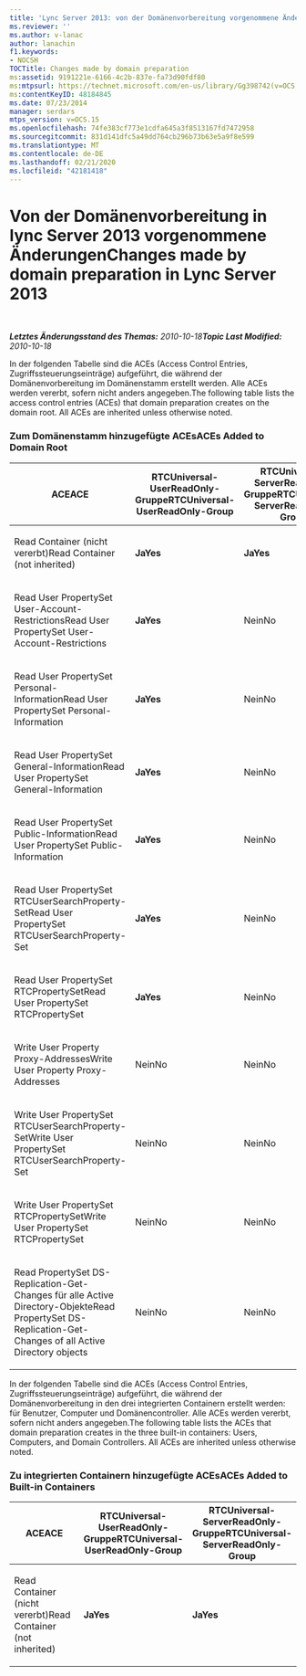 ```yaml
---
title: 'Lync Server 2013: von der Domänenvorbereitung vorgenommene Änderungen'
ms.reviewer: ''
ms.author: v-lanac
author: lanachin
f1.keywords:
- NOCSH
TOCTitle: Changes made by domain preparation
ms:assetid: 9191221e-6166-4c2b-837e-fa73d90fdf80
ms:mtpsurl: https://technet.microsoft.com/en-us/library/Gg398742(v=OCS.15)
ms:contentKeyID: 48184845
ms.date: 07/23/2014
manager: serdars
mtps_version: v=OCS.15
ms.openlocfilehash: 74fe383cf773e1cdfa645a3f8513167fd7472958
ms.sourcegitcommit: 831d141dfc5a49dd764cb296b73b63e5a9f8e599
ms.translationtype: MT
ms.contentlocale: de-DE
ms.lasthandoff: 02/21/2020
ms.locfileid: "42181418"
---
```

<div data-xmlns="http://www.w3.org/1999/xhtml">

<div class="topic" data-xmlns="http://www.w3.org/1999/xhtml" data-msxsl="urn:schemas-microsoft-com:xslt" data-cs="https://msdn.microsoft.com/">

<div data-asp="https://msdn2.microsoft.com/asp">

# <a name="changes-made-by-domain-preparation-in-lync-server-2013"></a><span data-ttu-id="2f1d7-102">Von der Domänenvorbereitung in lync Server 2013 vorgenommene Änderungen</span><span class="sxs-lookup"><span data-stu-id="2f1d7-102">Changes made by domain preparation in Lync Server 2013</span></span>

</div>

<div id="mainSection">

<div id="mainBody">

<span> </span>

<span data-ttu-id="2f1d7-103">_**Letztes Änderungsstand des Themas:** 2010-10-18_</span><span class="sxs-lookup"><span data-stu-id="2f1d7-103">_**Topic Last Modified:** 2010-10-18_</span></span>

<span data-ttu-id="2f1d7-p101">In der folgenden Tabelle sind die ACEs (Access Control Entries, Zugriffssteuerungseinträge) aufgeführt, die während der Domänenvorbereitung im Domänenstamm erstellt werden. Alle ACEs werden vererbt, sofern nicht anders angegeben.</span><span class="sxs-lookup"><span data-stu-id="2f1d7-p101">The following table lists the access control entries (ACEs) that domain preparation creates on the domain root. All ACEs are inherited unless otherwise noted.</span></span>

<div id="sectionSection0" class="section">

### <a name="aces-added-to-domain-root"></a><span data-ttu-id="2f1d7-106">Zum Domänenstamm hinzugefügte ACEs</span><span class="sxs-lookup"><span data-stu-id="2f1d7-106">ACEs Added to Domain Root</span></span>

<table style="width:100%;">
<colgroup>
<col style="width: 16%" />
<col style="width: 16%" />
<col style="width: 16%" />
<col style="width: 16%" />
<col style="width: 16%" />
<col style="width: 16%" />
</colgroup>
<thead>
<tr class="header">
<th><span data-ttu-id="2f1d7-107">ACE</span><span class="sxs-lookup"><span data-stu-id="2f1d7-107">ACE</span></span></th>
<th><span data-ttu-id="2f1d7-108">RTCUniversal-UserReadOnly-Gruppe</span><span class="sxs-lookup"><span data-stu-id="2f1d7-108">RTCUniversal-UserReadOnly-Group</span></span></th>
<th><span data-ttu-id="2f1d7-109">RTCUniversal-ServerReadOnly-Gruppe</span><span class="sxs-lookup"><span data-stu-id="2f1d7-109">RTCUniversal-ServerReadOnly-Group</span></span></th>
<th><span data-ttu-id="2f1d7-110">RTCUniversal-UserAdmins</span><span class="sxs-lookup"><span data-stu-id="2f1d7-110">RTCUniversal-UserAdmins</span></span></th>
<th><span data-ttu-id="2f1d7-111">RTCHSUniversal-Dienste</span><span class="sxs-lookup"><span data-stu-id="2f1d7-111">RTCHSUniversal-Services</span></span></th>
<th><span data-ttu-id="2f1d7-112">Authentifizierte Benutzer</span><span class="sxs-lookup"><span data-stu-id="2f1d7-112">Authenticated-Users</span></span></th>
</tr>
</thead>
<tbody>
<tr class="odd">
<td><p><span data-ttu-id="2f1d7-113">Read Container (nicht vererbt)</span><span class="sxs-lookup"><span data-stu-id="2f1d7-113">Read Container (not inherited)</span></span></p></td>
<td><p><span data-ttu-id="2f1d7-114"><strong>Ja</strong></span><span class="sxs-lookup"><span data-stu-id="2f1d7-114"><strong>Yes</strong></span></span></p></td>
<td><p><span data-ttu-id="2f1d7-115"><strong>Ja</strong></span><span class="sxs-lookup"><span data-stu-id="2f1d7-115"><strong>Yes</strong></span></span></p></td>
<td><p><span data-ttu-id="2f1d7-116">Nein</span><span class="sxs-lookup"><span data-stu-id="2f1d7-116">No</span></span></p></td>
<td><p><span data-ttu-id="2f1d7-117">Nein</span><span class="sxs-lookup"><span data-stu-id="2f1d7-117">No</span></span></p></td>
<td><p><span data-ttu-id="2f1d7-118">Nein</span><span class="sxs-lookup"><span data-stu-id="2f1d7-118">No</span></span></p></td>
</tr>
<tr class="even">
<td><p><span data-ttu-id="2f1d7-119">Read User PropertySet User-Account-Restrictions</span><span class="sxs-lookup"><span data-stu-id="2f1d7-119">Read User PropertySet User-Account-Restrictions</span></span></p></td>
<td><p><span data-ttu-id="2f1d7-120"><strong>Ja</strong></span><span class="sxs-lookup"><span data-stu-id="2f1d7-120"><strong>Yes</strong></span></span></p></td>
<td><p><span data-ttu-id="2f1d7-121">Nein</span><span class="sxs-lookup"><span data-stu-id="2f1d7-121">No</span></span></p></td>
<td><p><span data-ttu-id="2f1d7-122">Nein</span><span class="sxs-lookup"><span data-stu-id="2f1d7-122">No</span></span></p></td>
<td><p><span data-ttu-id="2f1d7-123">Nein</span><span class="sxs-lookup"><span data-stu-id="2f1d7-123">No</span></span></p></td>
<td><p><span data-ttu-id="2f1d7-124">Nein</span><span class="sxs-lookup"><span data-stu-id="2f1d7-124">No</span></span></p></td>
</tr>
<tr class="odd">
<td><p><span data-ttu-id="2f1d7-125">Read User PropertySet Personal-Information</span><span class="sxs-lookup"><span data-stu-id="2f1d7-125">Read User PropertySet Personal-Information</span></span></p></td>
<td><p><span data-ttu-id="2f1d7-126"><strong>Ja</strong></span><span class="sxs-lookup"><span data-stu-id="2f1d7-126"><strong>Yes</strong></span></span></p></td>
<td><p><span data-ttu-id="2f1d7-127">Nein</span><span class="sxs-lookup"><span data-stu-id="2f1d7-127">No</span></span></p></td>
<td><p><span data-ttu-id="2f1d7-128">Nein</span><span class="sxs-lookup"><span data-stu-id="2f1d7-128">No</span></span></p></td>
<td><p><span data-ttu-id="2f1d7-129">Nein</span><span class="sxs-lookup"><span data-stu-id="2f1d7-129">No</span></span></p></td>
<td><p><span data-ttu-id="2f1d7-130">Nein</span><span class="sxs-lookup"><span data-stu-id="2f1d7-130">No</span></span></p></td>
</tr>
<tr class="even">
<td><p><span data-ttu-id="2f1d7-131">Read User PropertySet General-Information</span><span class="sxs-lookup"><span data-stu-id="2f1d7-131">Read User PropertySet General-Information</span></span></p></td>
<td><p><span data-ttu-id="2f1d7-132"><strong>Ja</strong></span><span class="sxs-lookup"><span data-stu-id="2f1d7-132"><strong>Yes</strong></span></span></p></td>
<td><p><span data-ttu-id="2f1d7-133">Nein</span><span class="sxs-lookup"><span data-stu-id="2f1d7-133">No</span></span></p></td>
<td><p><span data-ttu-id="2f1d7-134">Nein</span><span class="sxs-lookup"><span data-stu-id="2f1d7-134">No</span></span></p></td>
<td><p><span data-ttu-id="2f1d7-135">Nein</span><span class="sxs-lookup"><span data-stu-id="2f1d7-135">No</span></span></p></td>
<td><p><span data-ttu-id="2f1d7-136">Nein</span><span class="sxs-lookup"><span data-stu-id="2f1d7-136">No</span></span></p></td>
</tr>
<tr class="odd">
<td><p><span data-ttu-id="2f1d7-137">Read User PropertySet Public-Information</span><span class="sxs-lookup"><span data-stu-id="2f1d7-137">Read User PropertySet Public-Information</span></span></p></td>
<td><p><span data-ttu-id="2f1d7-138"><strong>Ja</strong></span><span class="sxs-lookup"><span data-stu-id="2f1d7-138"><strong>Yes</strong></span></span></p></td>
<td><p><span data-ttu-id="2f1d7-139">Nein</span><span class="sxs-lookup"><span data-stu-id="2f1d7-139">No</span></span></p></td>
<td><p><span data-ttu-id="2f1d7-140">Nein</span><span class="sxs-lookup"><span data-stu-id="2f1d7-140">No</span></span></p></td>
<td><p><span data-ttu-id="2f1d7-141">Nein</span><span class="sxs-lookup"><span data-stu-id="2f1d7-141">No</span></span></p></td>
<td><p><span data-ttu-id="2f1d7-142">Nein</span><span class="sxs-lookup"><span data-stu-id="2f1d7-142">No</span></span></p></td>
</tr>
<tr class="even">
<td><p><span data-ttu-id="2f1d7-143">Read User PropertySet RTCUserSearchProperty-Set</span><span class="sxs-lookup"><span data-stu-id="2f1d7-143">Read User PropertySet RTCUserSearchProperty-Set</span></span></p></td>
<td><p><span data-ttu-id="2f1d7-144"><strong>Ja</strong></span><span class="sxs-lookup"><span data-stu-id="2f1d7-144"><strong>Yes</strong></span></span></p></td>
<td><p><span data-ttu-id="2f1d7-145">Nein</span><span class="sxs-lookup"><span data-stu-id="2f1d7-145">No</span></span></p></td>
<td><p><span data-ttu-id="2f1d7-146">Nein</span><span class="sxs-lookup"><span data-stu-id="2f1d7-146">No</span></span></p></td>
<td><p><span data-ttu-id="2f1d7-147">Nein</span><span class="sxs-lookup"><span data-stu-id="2f1d7-147">No</span></span></p></td>
<td><p><span data-ttu-id="2f1d7-148"><strong>Ja</strong></span><span class="sxs-lookup"><span data-stu-id="2f1d7-148"><strong>Yes</strong></span></span></p></td>
</tr>
<tr class="odd">
<td><p><span data-ttu-id="2f1d7-149">Read User PropertySet RTCPropertySet</span><span class="sxs-lookup"><span data-stu-id="2f1d7-149">Read User PropertySet RTCPropertySet</span></span></p></td>
<td><p><span data-ttu-id="2f1d7-150"><strong>Ja</strong></span><span class="sxs-lookup"><span data-stu-id="2f1d7-150"><strong>Yes</strong></span></span></p></td>
<td><p><span data-ttu-id="2f1d7-151">Nein</span><span class="sxs-lookup"><span data-stu-id="2f1d7-151">No</span></span></p></td>
<td><p><span data-ttu-id="2f1d7-152">Nein</span><span class="sxs-lookup"><span data-stu-id="2f1d7-152">No</span></span></p></td>
<td><p><span data-ttu-id="2f1d7-153">Nein</span><span class="sxs-lookup"><span data-stu-id="2f1d7-153">No</span></span></p></td>
<td><p><span data-ttu-id="2f1d7-154">Nein</span><span class="sxs-lookup"><span data-stu-id="2f1d7-154">No</span></span></p></td>
</tr>
<tr class="even">
<td><p><span data-ttu-id="2f1d7-155">Write User Property Proxy-Addresses</span><span class="sxs-lookup"><span data-stu-id="2f1d7-155">Write User Property Proxy-Addresses</span></span></p></td>
<td><p><span data-ttu-id="2f1d7-156">Nein</span><span class="sxs-lookup"><span data-stu-id="2f1d7-156">No</span></span></p></td>
<td><p><span data-ttu-id="2f1d7-157">Nein</span><span class="sxs-lookup"><span data-stu-id="2f1d7-157">No</span></span></p></td>
<td><p><span data-ttu-id="2f1d7-158"><strong>Ja</strong></span><span class="sxs-lookup"><span data-stu-id="2f1d7-158"><strong>Yes</strong></span></span></p></td>
<td><p><span data-ttu-id="2f1d7-159">Nein</span><span class="sxs-lookup"><span data-stu-id="2f1d7-159">No</span></span></p></td>
<td><p><span data-ttu-id="2f1d7-160">Nein</span><span class="sxs-lookup"><span data-stu-id="2f1d7-160">No</span></span></p></td>
</tr>
<tr class="odd">
<td><p><span data-ttu-id="2f1d7-161">Write User PropertySet RTCUserSearchProperty-Set</span><span class="sxs-lookup"><span data-stu-id="2f1d7-161">Write User PropertySet RTCUserSearchProperty-Set</span></span></p></td>
<td><p><span data-ttu-id="2f1d7-162">Nein</span><span class="sxs-lookup"><span data-stu-id="2f1d7-162">No</span></span></p></td>
<td><p><span data-ttu-id="2f1d7-163">Nein</span><span class="sxs-lookup"><span data-stu-id="2f1d7-163">No</span></span></p></td>
<td><p><span data-ttu-id="2f1d7-164"><strong>Ja</strong></span><span class="sxs-lookup"><span data-stu-id="2f1d7-164"><strong>Yes</strong></span></span></p></td>
<td><p><span data-ttu-id="2f1d7-165">Nein</span><span class="sxs-lookup"><span data-stu-id="2f1d7-165">No</span></span></p></td>
<td><p><span data-ttu-id="2f1d7-166">Nein</span><span class="sxs-lookup"><span data-stu-id="2f1d7-166">No</span></span></p></td>
</tr>
<tr class="even">
<td><p><span data-ttu-id="2f1d7-167">Write User PropertySet RTCPropertySet</span><span class="sxs-lookup"><span data-stu-id="2f1d7-167">Write User PropertySet RTCPropertySet</span></span></p></td>
<td><p><span data-ttu-id="2f1d7-168">Nein</span><span class="sxs-lookup"><span data-stu-id="2f1d7-168">No</span></span></p></td>
<td><p><span data-ttu-id="2f1d7-169">Nein</span><span class="sxs-lookup"><span data-stu-id="2f1d7-169">No</span></span></p></td>
<td><p><span data-ttu-id="2f1d7-170"><strong>Ja</strong></span><span class="sxs-lookup"><span data-stu-id="2f1d7-170"><strong>Yes</strong></span></span></p></td>
<td><p><span data-ttu-id="2f1d7-171">Nein</span><span class="sxs-lookup"><span data-stu-id="2f1d7-171">No</span></span></p></td>
<td><p><span data-ttu-id="2f1d7-172">Nein</span><span class="sxs-lookup"><span data-stu-id="2f1d7-172">No</span></span></p></td>
</tr>
<tr class="odd">
<td><p><span data-ttu-id="2f1d7-173">Read PropertySet DS-Replication-Get-Changes für alle Active Directory-Objekte</span><span class="sxs-lookup"><span data-stu-id="2f1d7-173">Read PropertySet DS-Replication-Get-Changes of all Active Directory objects</span></span></p></td>
<td><p><span data-ttu-id="2f1d7-174">Nein</span><span class="sxs-lookup"><span data-stu-id="2f1d7-174">No</span></span></p></td>
<td><p><span data-ttu-id="2f1d7-175">Nein</span><span class="sxs-lookup"><span data-stu-id="2f1d7-175">No</span></span></p></td>
<td><p><span data-ttu-id="2f1d7-176">Nein</span><span class="sxs-lookup"><span data-stu-id="2f1d7-176">No</span></span></p></td>
<td><p><span data-ttu-id="2f1d7-177"><strong>Ja</strong></span><span class="sxs-lookup"><span data-stu-id="2f1d7-177"><strong>Yes</strong></span></span></p></td>
<td><p><span data-ttu-id="2f1d7-178">Nein</span><span class="sxs-lookup"><span data-stu-id="2f1d7-178">No</span></span></p></td>
</tr>
</tbody>
</table>


<span data-ttu-id="2f1d7-p102">In der folgenden Tabelle sind die ACEs (Access Control Entries, Zugriffssteuerungseinträge) aufgeführt, die während der Domänenvorbereitung in den drei integrierten Containern erstellt werden: für Benutzer, Computer und Domänencontroller. Alle ACEs werden vererbt, sofern nicht anders angegeben.</span><span class="sxs-lookup"><span data-stu-id="2f1d7-p102">The following table lists the ACEs that domain preparation creates in the three built-in containers: Users, Computers, and Domain Controllers. All ACEs are inherited unless otherwise noted.</span></span>

### <a name="aces-added-to-built-in-containers"></a><span data-ttu-id="2f1d7-181">Zu integrierten Containern hinzugefügte ACEs</span><span class="sxs-lookup"><span data-stu-id="2f1d7-181">ACEs Added to Built-in Containers</span></span>

<table>
<colgroup>
<col style="width: 33%" />
<col style="width: 33%" />
<col style="width: 33%" />
</colgroup>
<thead>
<tr class="header">
<th><span data-ttu-id="2f1d7-182">ACE</span><span class="sxs-lookup"><span data-stu-id="2f1d7-182">ACE</span></span></th>
<th><span data-ttu-id="2f1d7-183">RTCUniversal-UserReadOnly-Gruppe</span><span class="sxs-lookup"><span data-stu-id="2f1d7-183">RTCUniversal-UserReadOnly-Group</span></span></th>
<th><span data-ttu-id="2f1d7-184">RTCUniversal-ServerReadOnly-Gruppe</span><span class="sxs-lookup"><span data-stu-id="2f1d7-184">RTCUniversal-ServerReadOnly-Group</span></span></th>
</tr>
</thead>
<tbody>
<tr class="odd">
<td><p><span data-ttu-id="2f1d7-185">Read Container (nicht vererbt)</span><span class="sxs-lookup"><span data-stu-id="2f1d7-185">Read Container (not inherited)</span></span></p></td>
<td><p><span data-ttu-id="2f1d7-186"><strong>Ja</strong></span><span class="sxs-lookup"><span data-stu-id="2f1d7-186"><strong>Yes</strong></span></span></p></td>
<td><p><span data-ttu-id="2f1d7-187"><strong>Ja</strong></span><span class="sxs-lookup"><span data-stu-id="2f1d7-187"><strong>Yes</strong></span></span></p></td>
</tr>
</tbody>
</table>


</div>

</div>

<span> </span>

</div>

</div>

</div>

